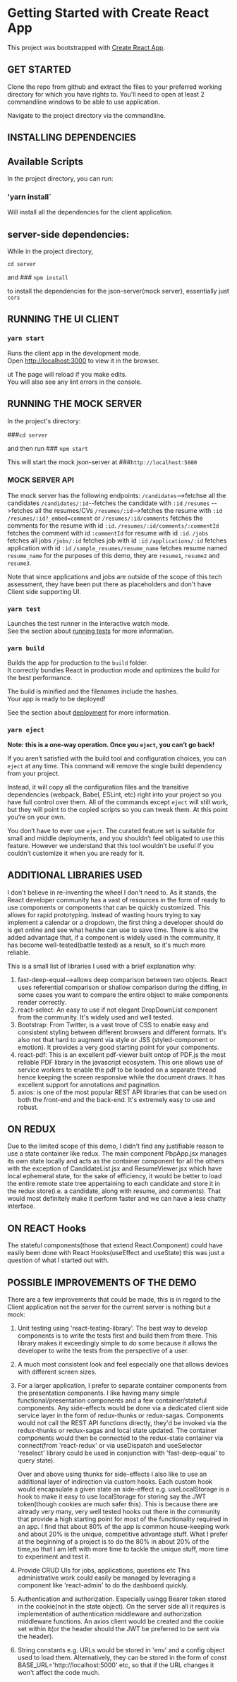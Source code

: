 # Getting Started with Create React App

This project was bootstrapped with [Create React App](https://github.com/facebook/create-react-app).

## GET STARTED
Clone the repo from github and extract the files to your preferred working directory for which you have rights to.
You'll need to open at least 2 commandline windows to be able to use application.

Navigate to the project directory via the commandline.


## INSTALLING DEPENDENCIES
## Available Scripts

In the project directory, you can run:

### 'yarn install`

Will install all the dependencies for the client application.

## server-side  dependencies:
While in the project directory,

`cd server`

and ### `npm install` 

to install the dependencies for the json-server(mock server), essentially just `cors`

## RUNNING THE UI CLIENT
### `yarn start`

Runs the client app in the development mode.\
Open [http://localhost:3000](http://localhost:3000) to view it in the browser.

 ut The page will reload if you make edits.\
You will also see any lint errors in the console.

## RUNNING THE MOCK SERVER

In the project's directory:

###`cd server`

and then run ### `npm start`

This will start the mock json-server at ###`http://localhost:5000`

### MOCK SERVER API
The mock server has the following endpoints:
`/candidates`-->fetchse all the candidates
`/candidates/:id`--fetches the candidate with `:id`
`/resumes` -->fetches all the resumes/CVs
`/resumes/:id`-->fetches the resume with `:id`
`/resumes/:id?_embed=comment` or `/resumes/:id/comments` fetches the comments for the resume with id `:id`.
`/resumes/:id/comments/:commentId` fetches the comment with id `:commentId` for resume with id `:id`.
`/jobs` fetches all jobs
`/jobs/:id` fetches job with id `:id`
`/applications/:id` fetches application with id `:id`
`/sample_resumes/resume_name` fetches resume named `resume_name` for the purposes of this demo, they are `resume1`,
                              `resume2` and `resume3`.

Note that since applications and jobs are outside of the scope of this tech assessment, they have been put there as placeholders and don't have Client side supporting UI.

### `yarn test`

Launches the test runner in the interactive watch mode.\
See the section about [running tests](https://facebook.github.io/create-react-app/docs/running-tests) for more information.

### `yarn build`

Builds the app for production to the `build` folder.\
It correctly bundles React in production mode and optimizes the build for the best performance.

The build is minified and the filenames include the hashes.\
Your app is ready to be deployed!

See the section about [deployment](https://facebook.github.io/create-react-app/docs/deployment) for more information.

### `yarn eject`

**Note: this is a one-way operation. Once you `eject`, you can’t go back!**

If you aren’t satisfied with the build tool and configuration choices, you can `eject` at any time. This command will remove the single build dependency from your project.

Instead, it will copy all the configuration files and the transitive dependencies (webpack, Babel, ESLint, etc) right into your project so you have full control over them. All of the commands except `eject` will still work, but they will point to the copied scripts so you can tweak them. At this point you’re on your own.

You don’t have to ever use `eject`. The curated feature set is suitable for small and middle deployments, and you shouldn’t feel obligated to use this feature. However we understand that this tool wouldn’t be useful if you couldn’t customize it when you are ready for it.

## ADDITIONAL LIBRARIES USED

I don't believe in re-inventing the wheel I don't need to. As it stands, the React developer community has a vast 
of resources in the form of ready to use components or components that can be quickly customized. This allows for
rapid prototyping. Instead of wasting hours trying to say implement a calendar or a dropdown, the first thing a
developer should do is get online and see what he/she can use to save time. There is also the added advantage that,
if a component is widely used in the community, it has become well-tested(battle tested) as a result, so it's much
more reliable.

This is a small list of libraries I used with a brief explanation why:

1. fast-deep-equal-->allows deep comparison between two objects. React uses referential comparison or shallow
   comparison during the diffing, in some cases you want to compare the entire object to make components render
   correctly.
2. react-select: An easy to use if not elegant DropDownList component from the community. It's widely used and
   well tested.
3. Bootstrap: From Twitter, is a vast trove of CSS to enable easy and consistent styling between different browsers
   and different formats. It's also not that hard to augment via style or JSS (styled-component or emotion). It provides
   a very good starting point for your components.
4. react-pdf: This is an excellent pdf-viewer built ontop of PDF.js the most reliable PDF library in the javascript
   ecosystem. This one allows use of service workers to enable the pdf to be loaded on a separate thread hence keeping
   the screen responsive while the document draws. It has excellent support for annotations and pagination.
5. axios: is one of the most popular REST API libraries that can be used on both the front-end and the back-end.
   It's extremely easy to use and robust.

## ON REDUX

Due to the limited scope of this demo, I didn't find any justifiable reason to use a state container like redux. The main component PbpApp.jsx manages its own state locally and acts as the container component for all the others with the
exception  of CandidateList.jsx and ResumeViewer.jsx which have local ephemeral state, for the sake of efficiency, it would be better to load the entire remote state
tree appertaining to each candidate and store it in the redux store(i.e. a candidate, along with resume, and comments). That would most definitely make it perform faster and we can have a less chatty interface.

## ON REACT Hooks

The stateful components(those that extend React.Component) could have easily been done with React Hooks(useEffect and
useState) this was just a question of what I started out with.


## POSSIBLE IMPROVEMENTS OF THE DEMO

There are a few improvements that could be made, this is in regard to the Client application not
the server for the current server is nothing but a mock:

1. Unit testing using 'react-testing-library'. The best way to develop components is to
   write the tests first and build them from there. This library makes it exceedingly simple to do some
   because it allows the developer to write the tests from the perspective of a user.
2. A much most consistent look and feel especially one that allows devices with different screen sizes.
3. For a larger application, I prefer to separate container components from the presentation components. I like having  many simple functional/presentation components and a few container/stateful components. Any side-effects
   would be done via a dedicated client side service layer in the form of redux-thunks or redux-sagas. Components would not call the REST API functions directly,
   they'd be invoked via the redux-thunks or redux-sagas and local state updated. The container components would then be
   connected to the redux-state container via connect(from 'react-redux' or via useDispatch and useSelector 'reselect' library could be used in conjunction with 'fast-deep-equal' to query state).  
   
   Over and above using thunks for side-effects
   I also like to use an additional layer of indirection via custom hooks. Each custom hook would encapsulate a given state an side-effect e.g. useLocalStorage is a hook to make it easy to use localStorage for storing say the JWT token(though cookies are much safer this). This is because there are already very
   many, very well tested hooks out there in the community that provide a high starting point for most of the functionality required in an app. I find that about 80% of the app is common house-keeping work and about 20% is the unique,
   competitive advantage stuff. What I prefer at the beginning of a project is to do the 80% in about 20% of the time,so that I am left with more time to tackle the unique stuff, more time to experiment and test it.
4. Provide CRUD UIs for jobs, applications, questions etc This administrative work could easily be managed by leveraging a component like 'react-admin' to do the dashboard quickly.
5.  Authentication and authorization. Especially usingg Bearer token stored in the cookie(not in the state object).
     On the server side all it requires is implementation of authentication middleware and authorization middleware functions. An axios client would be created and the cookie set within it(or the header should the JWT be preferred to be sent via the header).
6. String constants e.g. URLs would be stored in 'env' and a config object used to load them. Alternatively, they
   can be stored in the form of  const BASE_URL='http://localhost:5000' etc, so that if the URL changes it won't
   affect the code much.

